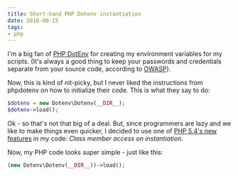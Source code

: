 ```yaml
---
title: Short-hand PHP Dotenv instantiation
date: 2016-08-15
tags:
- php
---
```

I'm a big fan of [PHP DotEnv](https://github.com/vlucas/phpdotenv) for creating my environment variables for my scripts.  (It's always a good thing to keep your passwords and credentials separate from your source code, according to [OWASP](https://www.owasp.org/index.php/OWASP_Guide_Project)).  

<!--more-->

Now, this is kind of nit-picky, but I never liked the instructions from phpdotenv on how to initialize their code.  This is what they say to do:

```php
$dotenv = new Dotenv\Dotenv(__DIR__);
$dotenv->load();
```

Ok - so that's not that big of a deal. But, since programmers are lazy and we like to make things even quicker, I decided to use one of [PHP 5.4's new features](http://php.net/manual/en/migration54.new-features.php) in my code: *Class member access on instantiation.*

Now, my PHP code looks super simple - just like this:

```php
(new Dotenv\Dotenv(__DIR__))->load();
```